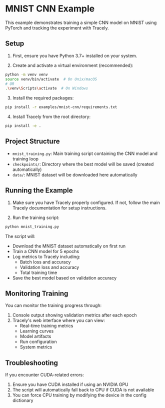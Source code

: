 # MNIST CNN Example

This example demonstrates training a simple CNN model on MNIST using PyTorch and tracking the experiment with Tracely.

## Setup

1. First, ensure you have Python 3.7+ installed on your system.

2. Create and activate a virtual environment (recommended):
```bash
python -m venv venv
source venv/bin/activate  # On Unix/macOS
# OR
.\venv\Scripts\activate  # On Windows
```

3. Install the required packages:
```bash
pip install -r examples/mnist-cnn/requirements.txt
```
4. Install Tracely from the root directory:
```bash
pip install -e .
```

## Project Structure

- `mnist_training.py`: Main training script containing the CNN model and training loop
- `checkpoints/`: Directory where the best model will be saved (created automatically)
- `data/`: MNIST dataset will be downloaded here automatically

## Running the Example

1. Make sure you have Tracely properly configured. If not, follow the main Tracely documentation for setup instructions.

2. Run the training script:
```bash
python mnist_training.py
```

The script will:
- Download the MNIST dataset automatically on first run
- Train a CNN model for 5 epochs
- Log metrics to Tracely including:
  - Batch loss and accuracy
  - Validation loss and accuracy
  - Total training time
- Save the best model based on validation accuracy

## Monitoring Training

You can monitor the training progress through:
1. Console output showing validation metrics after each epoch
2. Tracely's web interface where you can view:
   - Real-time training metrics
   - Learning curves
   - Model artifacts
   - Run configuration
   - System metrics

## Troubleshooting

If you encounter CUDA-related errors:
1. Ensure you have CUDA installed if using an NVIDIA GPU
2. The script will automatically fall back to CPU if CUDA is not available
3. You can force CPU training by modifying the device in the config dictionary


